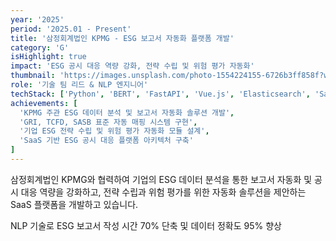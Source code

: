 ```yaml
---
year: '2025'
period: '2025.01 - Present'
title: '삼정회계법인 KPMG - ESG 보고서 자동화 플랫폼 개발'
category: 'G'
isHighlight: true
impact: 'ESG 공시 대응 역량 강화, 전략 수립 및 위험 평가 자동화'
thumbnail: 'https://images.unsplash.com/photo-1554224155-6726b3ff858f?w=400&h=300&fit=crop'
role: '기술 팀 리드 & NLP 엔지니어'
techStack: ['Python', 'BERT', 'FastAPI', 'Vue.js', 'Elasticsearch', 'SaaS']
achievements: [
  'KPMG 주관 ESG 데이터 분석 및 보고서 자동화 솔루션 개발',
  'GRI, TCFD, SASB 표준 자동 매핑 시스템 구현',
  '기업 ESG 전략 수립 및 위험 평가 자동화 모듈 설계',
  'SaaS 기반 ESG 공시 대응 플랫폼 아키텍처 구축'
]
---
```

삼정회계법인 KPMG와 협력하여 기업의 ESG 데이터 분석을 통한 보고서 자동화 및 공시 대응 역량을 강화하고, 전략 수립과 위험 평가를 위한 자동화 솔루션을 제안하는 SaaS 플랫폼을 개발하고 있습니다.

NLP 기술로 ESG 보고서 작성 시간 70% 단축 및 데이터 정확도 95% 향상 
